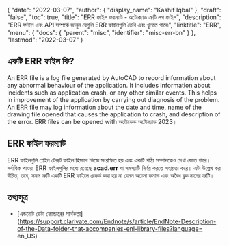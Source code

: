 {
  "date": "2022-03-07",
  "author": {
    "display_name": "Kashif Iqbal"
  },
  "draft": "false",
  "toc": true,
  "title": "ERR ফাইল ফরম্যাট - অটোক্যাড ত্রুটি লগ ফাইল",
  "description": "ERR ফাইল এবং API সম্পর্কে জানুন যেগুলি ERR ফাইলগুলি তৈরি এবং খুলতে পারে৷",
  "linktitle": "ERR",
  "menu": {
    "docs": {
      "parent": "misc",
      "identifier": "misc-err-bn"
    }
  },
  "lastmod": "2022-03-07"
}

## একটি ERR ফাইল কি?

An ERR file is a log file generated by AutoCAD to record information about any abnormal behaviour of the application. It includes information about incidents such as application crash, or any other similar events. This helps in improvement of the application by carrying out diagnosis of the problem. An ERR file may log information about the date and time, name of the drawing file opened that causes the application to crash, and description of the error. ERR files can be opened with
অটোডেস্ক অটোক্যাড 2023।

## ERR ফাইল ফরম্যাট

ERR ফাইলগুলি প্লেইন টেক্সট ফাইল হিসাবে ডিস্কে সংরক্ষিত হয় এবং একটি পাঠ্য সম্পাদকেও দেখা যেতে পারে। সর্বাধিক পাওয়া ERR ফাইলগুলির মধ্যে রয়েছে **acad.err** যা সমস্যাটি নির্ণয় করতে সহায়তা করে। এটা উল্লেখ করা উচিত, তবে, সমস্ত ত্রুটি একটি ERR ফাইলে রেকর্ড করা হয় না যেমন অচেনা কমান্ড এবং অবৈধ ব্লক নামের ত্রুটি।

## তথ্যসূত্র

* [এন্ডনোট ডেটা ফোল্ডারের সার্থকতা](https://support.clarivate.com/Endnote/s/article/EndNote-Description-of-the-Data-folder-that-accompanies-enl-library-files?language= en_US)


